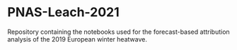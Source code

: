 # PNAS-Leach-2021
Repository containing the notebooks used for the forecast-based attribution analysis of the 2019 European winter heatwave.
